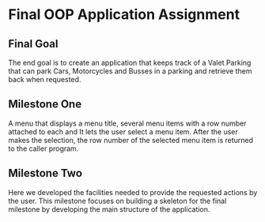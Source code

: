 # Final OOP Application Assignment  

<h2>Final Goal</h2>
The end goal is to create an application that keeps track of a Valet Parking that can 
park Cars, Motorcycles and Busses in a parking and retrieve them back when requested.

<h2>Milestone One</h2>
A menu that displays a menu title, several menu items with a row number attached to 
each and It lets the user select a menu item. After the user makes the selection, 
the row number of the selected menu item is returned to the caller program.

<h2>Milestone Two</h2>
Here we developed the facilities needed to provide the requested actions by the user. 
This milestone focuses on building a skeleton for the final milestone by developing 
the main structure of the application. 
